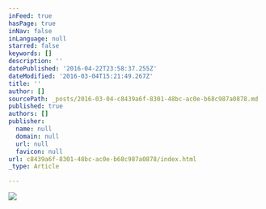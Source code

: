 ```yaml
---
inFeed: true
hasPage: true
inNav: false
inLanguage: null
starred: false
keywords: []
description: ''
datePublished: '2016-04-22T23:58:37.255Z'
dateModified: '2016-03-04T15:21:49.267Z'
title: ''
author: []
sourcePath: _posts/2016-03-04-c8439a6f-8301-48bc-ac0e-b68c987a0878.md
published: true
authors: []
publisher:
  name: null
  domain: null
  url: null
  favicon: null
url: c8439a6f-8301-48bc-ac0e-b68c987a0878/index.html
_type: Article

---
```

![](https://the-grid-user-content.s3-us-west-2.amazonaws.com/f8c3f6ea-eed9-495e-a123-38921559da1b.jpg)